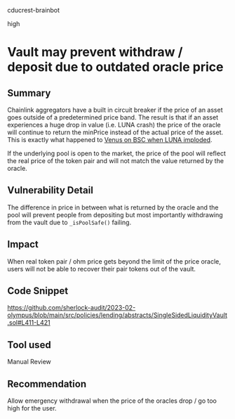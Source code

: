 cducrest-brainbot

high

# Vault may prevent withdraw / deposit due to outdated oracle price

## Summary

Chainlink aggregators have a built in circuit breaker if the price of an asset goes outside of a predetermined price band. The result is that if an asset experiences a huge drop in value (i.e. LUNA crash) the price of the oracle will continue to return the minPrice instead of the actual price of the asset. This is exactly what happened to [Venus on BSC when LUNA imploded](https://rekt.news/venus-blizz-rekt/).

If the underlying pool is open to the market, the price of the pool will reflect the real price of the token pair and will not match the value returned by the oracle.

## Vulnerability Detail

The difference in price in between what is returned by the oracle and the pool will prevent people from depositing but most importantly withdrawing from the vault due to `_isPoolSafe()` failing.

## Impact

When real token pair / ohm price gets beyond the limit of the price oracle, users will not be able to recover their pair tokens out of the vault.

## Code Snippet

https://github.com/sherlock-audit/2023-02-olympus/blob/main/src/policies/lending/abstracts/SingleSidedLiquidityVault.sol#L411-L421

## Tool used

Manual Review

## Recommendation

Allow emergency withdrawal when the price of the oracles drop / go too high for the user.
